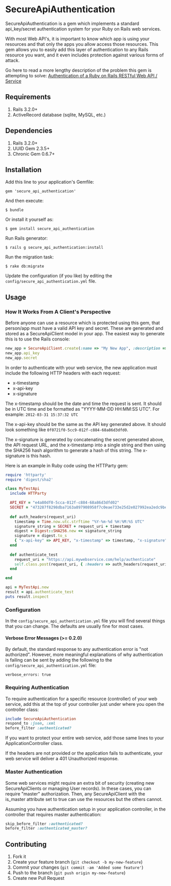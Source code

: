 # SecureApiAuthentication

SecureApiAuthentication is a gem which implements a standard api_key/secret authentication system for your Ruby on Rails web services.

With most Web API's, it is important to know which app is using your resources and that only the apps you allow access those resources. This gem allows you to easily add this layer of authentication to any Rails resource you want, and it even includes protection against various forms of attack.

Go here to read a more lengthy description of the problem this gem is attempting to solve: [Authentication of a Ruby on Rails RESTful Web API / Service](http://www.djkiger.com/?p=41)

## Requirements

1. Rails 3.2.0+
2. ActiveRecord database (sqlite, MySQL, etc.)

## Dependencies

1. Rails 3.2.0+
2. UUID Gem 2.3.5+
3. Chronic Gem 0.6.7+

## Installation

Add this line to your application's Gemfile:

    gem 'secure_api_authentication'

And then execute:

    $ bundle

Or install it yourself as:

    $ gem install secure_api_authentication

Run Rails generator:

    $ rails g secure_api_authentication:install

Run the migration task:

    $ rake db:migrate

Update the configuration (if you like) by editing the `config/secure_api_authentication.yml` file.

## Usage

### How It Works From A Client's Perspective

Before anyone can use a resource which is protected using this gem, that person/app must have a valid API key and secret. These are generated and stored as a SecureApiClient model in your app. The easiest way to generate this is to use the Rails console:

```ruby
new_app = SecureApiClient.create(:name => "My New App", :description => "This is my new application that will access my API.")
new_app.api_key
new_app.secret
```

In order to authenticate with your web service, the new application must include the following HTTP headers with each request:
* x-timestamp
* x-api-key
* x-signature

The x-timestamp should be the date and time the request is sent. It should be in UTC time and be formatted as "YYYY-MM-DD HH:MM:SS UTC". For example: `2012-03-31 15:37:32 UTC`

The x-api-key should be the same as the API key generated above. It should look something like `0f0721f0-5cc9-012f-c884-68a86d3dfd0`.

The x-signature is generated by concatenating the secret generated above, the API request URL, and the x-timestamp into a single string and then using the SHA256 hash algorithm to generate a hash of this string. The x-signature is this hash.

Here is an example in Ruby code using the HTTParty gem:

```ruby
require 'httparty'
require 'digest/sha2'

class MyTestApi
  include HTTParty

  API_KEY = "e4a80df0-5cca-012f-c884-68a86d3dfd02"
  SECRET = "473287f8298dba7163a897908958f7c0eae733e25d2e027992ea2edc9bed2fa8"
  
  def auth_headers(request_uri)
    timestamp = Time.now.utc.strftime "%Y-%m-%d %H:%M:%S UTC"
    signature_string = SECRET + request_uri + timestamp
    digest = Digest::SHA256.new << signature_string
    signature = digest.to_s
    { "x-api-key" => API_KEY, "x-timestamp" => timestamp, "x-signature" => signature }
  end
  
  def authenticate_test
    request_uri = "https://api.mywebservice.com/help/authenticate"
    self.class.post(request_uri, { :headers => auth_headers(request_uri) })
  end

end

api = MyTestApi.new
result = api.authenticate_test
puts result.inspect
```

### Configuration

In the `config/secure_api_authentication.yml` file you will find several things that you can change. The defaults are usually fine for most cases.

#### Verbose Error Messages (>= 0.2.0)

By default, the standard response to any authentication error is "not authorized". However, more meaningful explanations of why authentication is failing can be sent by adding the following to the `config/secure_api_authentication.yml` file:

```
verbose_errors: true
```

### Requiring Authentication

To require authentication for a specific resource (controller) of your web service, add this at the top of your controller just under where you open the controller class:

```ruby
include SecureApiAuthentication
respond_to :json, :xml
before_filter :authenticated?
```

If you want to protect your entire web service, add those same lines to your ApplicationController class.

If the headers are not provided or the application fails to authenticate, your web service will deliver a 401 Unauthorized response.

### Master Authentication

Some web services might require an extra bit of security (creating new SecureApiClients or managing User records). In these cases, you can require "master" authorization. Then, any SecureApiClient with the is_master attribute set to true can use the resources but the others cannot.

Assuming you have authentication setup in your application controller, in the controller that requires master authentication:

```ruby
skip_before_filter :authenticated?
before_filter :authenticated_master?
```

## Contributing

1. Fork it
2. Create your feature branch (`git checkout -b my-new-feature`)
3. Commit your changes (`git commit -am 'Added some feature'`)
4. Push to the branch (`git push origin my-new-feature`)
5. Create new Pull Request
